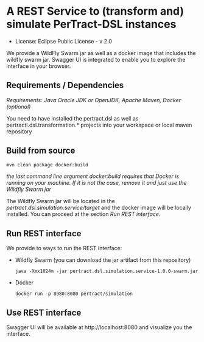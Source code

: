 # A REST Service to (transform and) simulate PerTract-DSL instances

* License: Eclipse Public License - v 2.0


We provide a WildFly Swarm jar as well as a docker image that includes the wildfly swarm jar. Swagger UI is integrated to enable you to explore the interface in your browser.
 
 ## Requirements / Dependencies
_Requirements: Java Oracle JDK or OpenJDK, Apache Maven, Docker (optional)_

You need to have installed the pertract.dsl as well as pertractl.dsl.transformation.* projects into your workspace or local maven repository


## Build from source
```bash
mvn clean package docker:build
```
_the last command line argument docker:build requires that Docker is running on your machine. If it is not the case, remove it and just use the Wildfly Swarm jar_
 
The Wildfly Swarm jar will be located in the _pertract.dsl.simulation.service/target_ and the docker image will be locally installed. You can proceed at the section _Run REST interface_.

## Run REST interface
We provide to ways to run the REST interface:
* Wildfly Swarm (you can download the jar artifact from this repository)
   ```
   java -Xmx1024m -jar pertract.dsl.simulation.service-1.0.0-swarm.jar
   ```
* Docker
   ```
   docker run -p 8080:8080 pertract/simulation
   ```

## Use REST interface
Swagger UI will be available at http://localhost:8080 and visualize you the interface.
